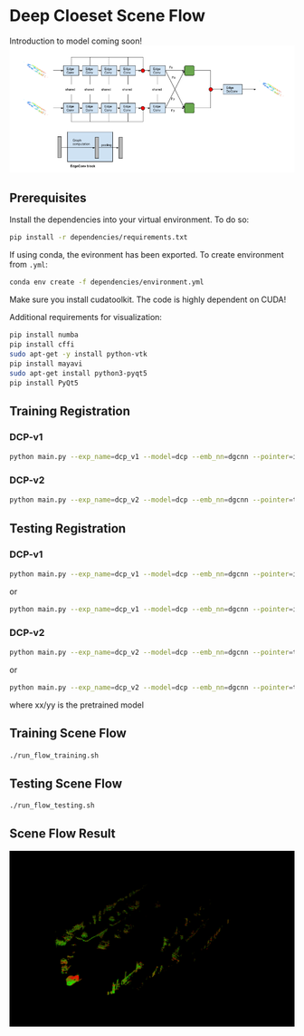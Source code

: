 # Deep Cloeset Scene Flow
Introduction to model coming soon!
![picture](dependencies/dcFlow.png)
## Prerequisites 
Install the dependencies into your virtual environment. To do so:
```bash
pip install -r dependencies/requirements.txt
```

If using conda, the evironment has been exported. To create environment from `.yml`:
```bash
conda env create -f dependencies/environment.yml
```
Make sure you install cudatoolkit. The code is highly dependent on CUDA!

Additional requirements for visualization:
```bash
pip install numba
pip install cffi
sudo apt-get -y install python-vtk
pip install mayavi
sudo apt-get install python3-pyqt5
pip install PyQt5
```
## Training Registration

### DCP-v1
```bash
python main.py --exp_name=dcp_v1 --model=dcp --emb_nn=dgcnn --pointer=identity --head=svd
```
### DCP-v2
```bash
python main.py --exp_name=dcp_v2 --model=dcp --emb_nn=dgcnn --pointer=transformer --head=svd
```
## Testing Registration

### DCP-v1
```bash
python main.py --exp_name=dcp_v1 --model=dcp --emb_nn=dgcnn --pointer=identity --head=svd --eval
```
or 
```bash
python main.py --exp_name=dcp_v1 --model=dcp --emb_nn=dgcnn --pointer=identity --head=svd --eval --model_path=xx/yy
```
### DCP-v2
```bash
python main.py --exp_name=dcp_v2 --model=dcp --emb_nn=dgcnn --pointer=transformer --head=svd --eval
```
or 
```bash
python main.py --exp_name=dcp_v2 --model=dcp --emb_nn=dgcnn --pointer=transformer --head=svd --eval --model_path=xx/yy
```
where xx/yy is the pretrained model


## Training Scene Flow
```bash
./run_flow_training.sh
```
## Testing Scene Flow
```bash
./run_flow_testing.sh
```

## Scene Flow Result
![picture](dependencies/best_flow_result.png)